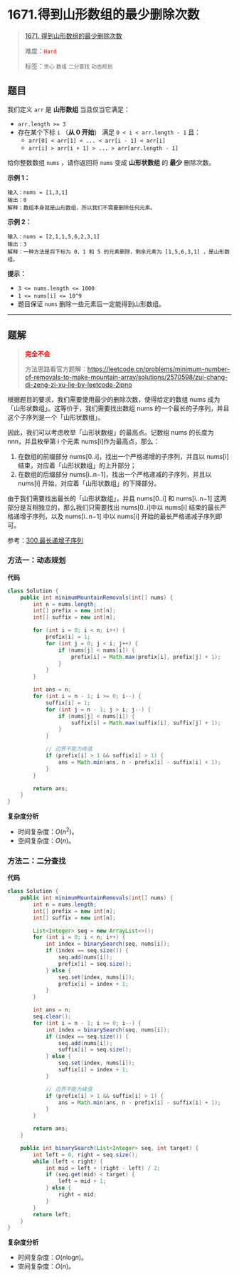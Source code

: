 # 1671.得到山形数组的最少删除次数

> [1671. 得到山形数组的最少删除次数](https://leetcode.cn/problems/minimum-number-of-removals-to-make-mountain-array/)
>
> 难度：<font color=red>`Hard`</font>
>
> 标签：`贪心` `数组` `二分查找` `动态规划`

## 题目

我们定义 `arr` 是 **山形数组** 当且仅当它满足：

* `arr.length >= 3`
* 存在某个下标 `i` （**从 0 开始**） 满足 `0 < i < arr.length - 1` 且：
  * `arr[0] < arr[1] < ... < arr[i - 1] < arr[i]`
  * `arr[i] > arr[i + 1] > ... > arr[arr.length - 1]`

给你整数数组 `nums`​ ，请你返回将 `nums` 变成 **山形状数组** 的​ **最少** 删除次数。

**示例 1：**

```
输入：nums = [1,3,1]
输出：0
解释：数组本身就是山形数组，所以我们不需要删除任何元素。
```

**示例 2：**

```
输入：nums = [2,1,1,5,6,2,3,1]
输出：3
解释：一种方法是将下标为 0，1 和 5 的元素删除，剩余元素为 [1,5,6,3,1] ，是山形数组。
```

**提示：**

* `3 <= nums.length <= 1000`
* `1 <= nums[i] <= 10^9`
* 题目保证 `nums` 删除一些元素后一定能得到山形数组。

--------------------

## 题解

> <font color=red>**完全不会**</font>
>
> 方法思路看官方题解：https://leetcode.cn/problems/minimum-number-of-removals-to-make-mountain-array/solutions/2570598/zui-chang-di-zeng-zi-xu-lie-by-leetcode-2ipno

根据题目的要求，我们需要使用最少的删除次数，使得给定的数组 nums 成为「山形状数组」。这等价于，我们需要找出数组 nums 的一个最长的子序列，并且这个子序列是一个「山形状数组」。

因此，我们可以考虑枚举「山形状数组」的最高点。记数组 nums 的长度为 nnn，并且枚举第 i 个元素 nums[i]作为最高点，那么：

1. 在数组的前缀部分 nums[0..i]，找出一个严格递增的子序列，并且以 nums[i] 结束，对应着「山形状数组」的上升部分；
2. 在数组的后缀部分 nums[i..n−1]，找出一个严格递减的子序列，并且以 nums[i] 开始，对应着「山形状数组」的下降部分。

由于我们需要找出最长的「山形状数组」，并且 nums[0..i] 和 nums[i..n−1] 这两部分是互相独立的，那么我们只需要找出 nums[0..i]中以 nums[i] 结束的最长严格递增子序列，以及 nums[i..n−1] 中以 nums[i] 开始的最长严格递减子序列即可。

参考：[300.最长递增子序列](../0201-0300/0300.最长递增子序列.md)

### 方法一：动态规划

**代码**

```java
class Solution {
    public int minimumMountainRemovals(int[] nums) {
        int n = nums.length;
        int[] prefix = new int[n];
        int[] suffix = new int[n];

        for (int i = 0; i < n; i++) {
            prefix[i] = 1;
            for (int j = 0; j < i; j++) {
                if (nums[j] < nums[i]) {
                    prefix[i] = Math.max(prefix[i], prefix[j] + 1);
                }
            }
        }

        int ans = n;
        for (int i = n - 1; i >= 0; i--) {
            suffix[i] = 1;
            for (int j = n - 1; j > i; j--) {
                if (nums[j] < nums[i]) {
                    suffix[i] = Math.max(suffix[i], suffix[j] + 1);
                }
            }

            // 边界不能为峰值
            if (prefix[i] > 1 && suffix[i] > 1) {
                ans = Math.min(ans, n - prefix[i] - suffix[i] + 1);
            }
        }

        return ans;
    }
}
```

**复杂度分析**

- 时间复杂度：$O(n^2)$。
- 空间复杂度：$O(n)$。

### 方法二：二分查找

**代码**

```java
class Solution {
    public int minimumMountainRemovals(int[] nums) {
        int n = nums.length;
        int[] prefix = new int[n];
        int[] suffix = new int[n];

        List<Integer> seq = new ArrayList<>();
        for (int i = 0; i < n; i++) {
            int index = binarySearch(seq, nums[i]);
            if (index == seq.size()) {
                seq.add(nums[i]);
                prefix[i] = seq.size();
            } else {
                seq.set(index, nums[i]);
                prefix[i] = index + 1;
            }
        }

        int ans = n;
        seq.clear();
        for (int i = n - 1; i >= 0; i--) {
            int index = binarySearch(seq, nums[i]);
            if (index == seq.size()) {
                seq.add(nums[i]);
                suffix[i] = seq.size();
            } else {
                seq.set(index, nums[i]);
                suffix[i] = index + 1;
            }

            // 边界不能为峰值
            if (prefix[i] > 1 && suffix[i] > 1) {
                ans = Math.min(ans, n - prefix[i] - suffix[i] + 1);
            }
        }

        return ans;
    }

    public int binarySearch(List<Integer> seq, int target) {
        int left = 0, right = seq.size();
        while (left < right) {
            int mid = left + (right - left) / 2;
            if (seq.get(mid) < target) {
                left = mid + 1;
            } else {
                right = mid;
            }
        }
        return left;
    }
}
```

**复杂度分析**

- 时间复杂度：$O(n\log_{}{n})$。
- 空间复杂度：$O(n)$。
